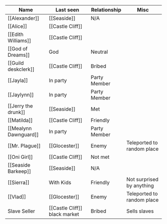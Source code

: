 | Name                  | Last seen                      | Relationship | Misc                       |
| --------------------- | ------------------------------ | ------------ | -------------------------- |
| [[Alexander]]         | [[Seaside]]                    | N/A          |                            |
| [[Alice]]             | [[Castle Cliff]]               |              |                            |
| [[Edith Williams]]    | [[Castle Cliff]]               |              |                            |
| [[God of Dreams]]     | God                            | Neutral      |                            |
| [[Guild deskclerk]]   | [[Castle Cliff]]               | Bribed       |                            |
| [[Jayla]]             | In party                       | Party Member |                            |
| [[Jaylynn]]           | In party                       | Party Member |                            |
| [[Jerry the drunk]]   | [[Seaside]]                    | Met          |                            |
| [[Matilda]]           | [[Castle Cliff]]               | Friendly     |                            |
| [[Mealynn Dawnguard]] | In party                       | Party Member |                            |
| [[Mr. Plague]]        | [[Glocester]]                  | Enemy        | Teleported to random place |
| [[Oni Girl]]          | [[Castle Cliff]]               | Not met      |                            |
| [[Seaside Barkeep]]   | [[Seaside]]                    | N/A          |                            |
| [[Sierra]]            | With Kids                      | Friendly     | Not surprised by anything  |
| [[Vlad]]              | [[Glocester]]                  | Enemy        | Teleported to random place |
| Slave Seller          | [[Castle Cliff]]  black market | Bribed       | Sells slaves                           |
